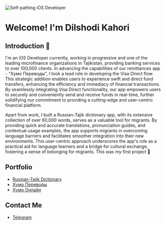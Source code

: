 ![Self-pathing iOS Developer](https://user-images.githubusercontent.com/101136418/178157196-1b2b6293-79f4-4367-b095-eb2d3fbe9701.png)

# Welcome! I'm Dilshodi Kahori
## Introduction 🙂
I'm an iOS Developer currently, working in progressive and one of the leading microfinance organizations in Tajikistan, providing banking services to over 100,000 clients. In advancing the capabilities of our remittances app - "Хумо Переводы", I took a lead role in developing the Visa Direct flow. This strategic addition enables users to experience swift and direct fund transfers, enhancing the efficiency and immediacy of financial transactions. By seamlessly integrating Visa Direct functionality, our app empowers users to securely and conveniently send and receive funds in real-time, further solidifying our commitment to providing a cutting-edge and user-centric financial platform.

Apart from work, I built a Russian-Tajik dictionary app, with its extensive collection of over 60,000 words, serves as a valuable tool for migrants. By providing quick and accurate translations, pronunciation guides, and contextual usage examples, the app supports migrants in overcoming language barriers and facilitates smoother integration into their new environments. This user-centric approach underscores the app's role as a practical aid for language learners and a bridge for cultural exchange, fostering a sense of belonging for migrants. This was my first project 🙂

## Portfolio
* [Russian-Tajik Dictionary](https://apps.apple.com/tj/app/%D1%80%D1%83-%D1%82%D2%B7/id1632938942) <br />
* [Хумо Переводы](https://apps.apple.com/us/app/%D0%BF%D0%B5%D1%80%D0%B5%D0%B2%D0%BE%D0%B4%D1%8B-%D0%B2-%D1%82%D0%B0%D0%B4%D0%B6%D0%B8%D0%BA%D0%B8%D1%81%D1%82%D0%B0%D0%BD/id1497473277) <br />
* [Хумо Онлайн](https://apps.apple.com/us/app/humo-online/id1242252363) <br />

## Contact Me 
* [Telegram](https://t.me/dkahhori)
